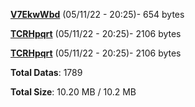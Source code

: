 [**V7EkwWbd**](/data/V7EkwWbd.txt) (05/11/22 - 20:25)- 654 bytes

[**TCRHpqrt**](/data/TCRHpqrt.txt) (05/11/22 - 20:25)- 2106 bytes

[**TCRHpqrt**](/data/TCRHpqrt.txt) (05/11/22 - 20:25)- 2106 bytes

**Total Datas**: 1789

**Total Size**: 10.20 MB / 10.2 MB